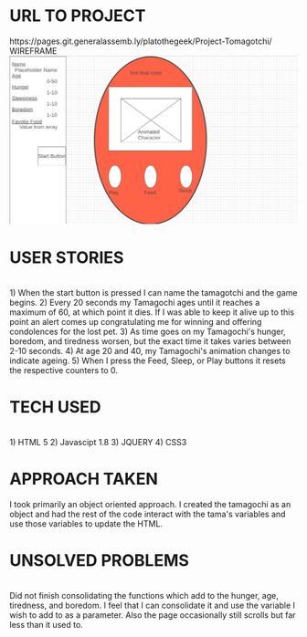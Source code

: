 <h1>URL TO PROJECT</h1>
https://pages.git.generalassemb.ly/platothegeek/Project-Tomagotchi/
<br>
WIREFRAME
<br>
<img src="Pictures/Screenshot 2020-11-30 154508.jpg" alt="Wireframe">
<h1>USER STORIES</h1>
<br>
1) When the start button is pressed I can name the tamagotchi and the game begins.
2) Every 20 seconds my Tamagochi ages until it reaches a maximum of 60, at which point it dies. If I was able to keep it alive up to this point an alert comes up congratulating me for winning and offering condolences for the lost pet.
3) As time goes on my Tamagochi's hunger, boredom, and tiredness worsen, but the exact time it takes varies between 2-10 seconds.
4) At age 20 and 40, my Tamagochi's animation changes to indicate ageing.
5) When I press the Feed, Sleep, or Play buttons it resets the respective counters to 0.
<br>
<h1>TECH USED</h1>
<br>
1) HTML 5
2) Javascipt 1.8
3) JQUERY
4) CSS3
<br>
<h1>APPROACH TAKEN</h1>
I took primarily an object oriented approach. I created the tamagochi as an object and had the rest of the code interact with the tama's variables and use those variables to update the HTML.
<br>
<h1>UNSOLVED PROBLEMS</h1>
<br>
Did not finish consolidating the functions which add to the hunger, age, tiredness, and boredom. I feel that I can consolidate it and use the variable I wish to add to as a parameter. Also the page occasionally still scrolls but far less than it used to.